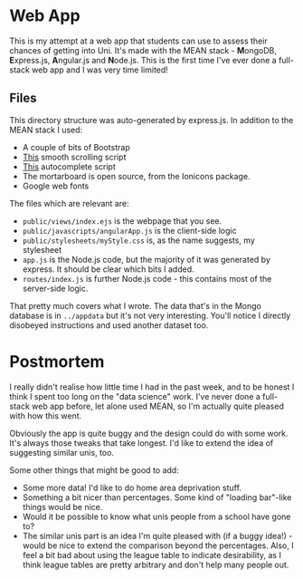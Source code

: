Web App
=======

This is my attempt at a web app that students can use to assess their chances of getting into Uni. It's made with the MEAN stack - **M**ongoDB, **E**xpress.js, **A**ngular.js and **N**ode.js. This is the first time I've ever done a full-stack web app and I was very time limited!

## Files
This directory structure was auto-generated by express.js. In addition to the MEAN stack I used:

- A couple of bits of Bootstrap
- [This](https://github.com/d-oliveros/ngSmoothScroll) smooth scrolling script
- [This](https://github.com/JustGoscha/allmighty-autocomplete) autocomplete script
- The mortarboard is open source, from the Ionicons package.
- Google web fonts

The files which are relevant are:

- `public/views/index.ejs` is the webpage that you see.
- `public/javascripts/angularApp.js` is the client-side logic
- `public/stylesheets/myStyle.css` is, as the name suggests, my stylesheet
- `app.js` is the Node.js code, but the majority of it was generated by express. It should be clear which bits I added.
- `routes/index.js` is further Node.js code - this contains most of the server-side logic.

That pretty much covers what I wrote. The data that's in the Mongo database is in `../appdata` but it's not very interesting. You'll notice I directly disobeyed instructions and used another dataset too.

# Postmortem

I really didn't realise how little time I had in the past week, and to be honest I think I spent too long on the "data science" work. I've never done a full-stack web app before, let alone used MEAN, so I'm actually quite pleased with how this went.

Obviously the app is quite buggy and the design could do with some work. It's always those tweaks that take longest. I'd like to extend the idea of suggesting similar unis, too.

Some other things that might be good to add:

- Some more data! I'd like to do home area deprivation stuff.
- Something a bit nicer than percentages. Some kind of "loading bar"-like things would be nice.
- Would it be possible to know what unis people from a school have gone to?
- The similar unis part is an idea I'm quite pleased with (if a buggy idea!) - would be nice to extend the comparison beyond the percentages. Also, I feel a bit bad about using the league table to indicate desirability, as I think league tables are pretty arbitrary and don't help many people out.